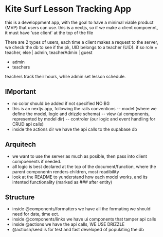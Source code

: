# Kite Surf Lesson Tracking App

this is a developpment app, with the goal to have a minimal viable product (MVP) that users can use.
this is a nextjs, so if we make a client compoennt, it must have 'use client' at the top of the file

There are 2 types of users, each time a client makes a request to the server, we check the db to see if the pk, UID belongs to a teacher (UID). if so role = teacher, else | admin, teacherAdmin | guest

- admin
- teachers

teachers track their hours, while admin set lesson schedule.

## IMportant

- no color should be added if not specified NO BG
- this is an nextjs app, following the rails conventions
  -- model (where we define the model, logic and drizzle schema)
  -- view (ui components, represented by model dir)
  -- controler (our logic and event handling for CRUD api calls)
- inside the actions dir we have the api calls to the supabase db

## Arquitech

- we want to use the server as much as posible, then pass into client compoenents if needed.
- all logic is best declared at the top of the document/function, where the parent componentn renders children, most readibility
- look at the README to yunderstand how each model works, and its intented functionality (marked as ### after entity)

## Structure

- inside @components/formatters we have all the formating we should need for date, time ect.
- inside @components/links we have ui components that tamper api calls
- inside @actions we have the api calls, WE USE DRIZZLE
- @actiosn/seed is for test and fast developed of populating the db
